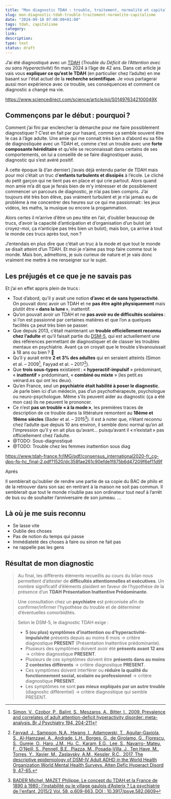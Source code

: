 ```yaml
---
title: "Mon diagnostic TDAH : trouble, traitement, normalité et capitalisme"
slug: mon-diagnostic-tdah-trouble-traitement-normalite-capitalisme
date: "2024-09-18 07:00:00+01:00"
tags: tdah, capitalisme
category:
link:
description:
type: text
status: draft
---
```


J’ai été diagnostiqué avec un [TDAH](https://fr.wikipedia.org/wiki/Trouble_d%C3%A9ficit_de_l%27attention_avec_ou_sans_hyperactivit%C3%A9) (_Trouble du Déficit de l’Attention avec ou sans Hyperactivité_) fin mars 2024 à l’âge de 42 ans. Dans cet article je vais vous **expliquer ce qu’est le TDAH** (en particulier chez l’adulte) en me basant sur l'état actuel de la **recherche scientifique**. Je vous partagerai aussi mon expérience avec ce trouble, ses conséquences et comment ce diagnostic a changé ma vie.

<!-- TEASER_END -->

https://www.sciencedirect.com/science/article/pii/S014976342100049X

## Commençons par le début : pourquoi ?

Comment j’ai fini par enclencher la démarche pour me faire possiblement diagnostiquer ? C’est en fait par pur hasard, comme ça semble souvent être le cas à l’âge adulte. Une amie qui me connait très bien a d’abord eu sa fille de diagnostiquée avec un TDAH et, comme c’est un trouble avec une **forte composante héréditaire** et qu’elle se reconnaissait dans certains de ses comportements, on lui a conseillé de se faire diagnostiquer aussi, diagnostic qui s’est avéré positif.

À cette époque là (l’an dernier) j’avais déjà entendu parler de TDAH mais pour moi c’était un truc d’**enfants turbulents et dissipés** à l’école. Le cliché du petit garçon qui ne tient pas en place et qui crie partout. Alors quand mon amie m’a dit que je ferais bien de m’y intéresser et de possiblement commencer un parcours de diagnostic, je n’ai pas bien compris. J’ai toujours été très bon élève, pas vraiment turbulent et je n’ai jamais eu de problème à me concentrer des heures sur ce qui me passionnait : les jeux vidéos, les maths, la musique ou encore la progammation.

Alors certes il m’arrive d’être un peu tête en l’air, d’oublier beaucoup de trucs, d’avoir la capacité d’anticipation et d’organisation d’un bulot (et croyez-moi, ça n’anticipe pas très bien un bulot), mais bon, ça arrive à tout le monde ces trucs après tout, non ?

J’entendais en plus dire que c’était un truc à la mode et que tout le monde se disait atteint d’un TDAH. Et moi je n’aime pas trop faire comme tout le monde. Mais bon, admettons, je suis curieux de nature et je vais donc vraiment me mettre à me renseigner sur le sujet.

## Les préjugés et ce que je ne savais pas

Et j’ai en effet appris plein de trucs :

- Tout d’abord, qu’il y avait une notion **d’avec et de sans hyperactivité**. On pouvait donc avoir un TDAH et ne **pas être agité physiquement** mais plutôt être « **dans la lune** », inattentif.
- Qu’on pouvait avoir un TDAH et ne **pas avoir eu de difficultés scolaires** : si l’on est passionné par certaines matières et que l’on a quelques facilités ça peut très bien se passer.
- Que depuis 2013, c’était maintenant un **trouble officiellement reconnu chez l’adulte** et qu’il faisait partie du [DSM-5](https://fr.wikipedia.org/wiki/Manuel_diagnostique_et_statistique_des_troubles_mentaux), qui est actuellement une des références permettant de diagnostiquer et de classer les troubles mentaux en psychiatrie. Avant ça on croyait que le trouble s’évanouissait à 18 ans ou bien ? 🤔
- Qu’il y aurait entre **2 et 3% des adultes** qui en seraient atteints (Simon et al. – 2009[^1], Fayyad et al. – 2017[^2]).
- Que **trois sous-types** existaient : « **hyperactif-impulsif** » prédominant, « **inattentif** » prédominant, « **combiné ou mixte** » (les petit.es veinard.es qui ont les deux).
- Qu’en France, seul un **psychiatrie était habilité à poser le diagnostic**. Je parle bien ici d’un médecin, pas d’un psychothérapeute, psychologue ou neuro-psychologue. Même s’ils peuvent aider au diagnostic (ça a été mon cas) ils ne peuvent le prononcer.
- Ce n’est **pas un trouble « à la mode »**, les premières traces de description de ce trouble dans la littérature remontent au **18ème et 19ème siècles** (Bader et al. – 2015[^3]). Il est à noter que, n’étant reconnu chez l’adulte que depuis 10 ans environ, il semble donc normal qu’on ait l’impression qu’il y en ait plus qu’avant… puisqu’avant il « n’existait » pas officiellement chez l’adulte.
- @TODO: Sous-diagnostiqué
- @TODO: Trouble chez les femmes inattention sous diag

https://www.tdah-france.fr/IMG/pdf/consensus_international2020-fr_cg-dpo-fp-hc_final-2.pdf?1520/dc358fae261c90efde1f875b6d47209f6ef11d9f

Aprés

Il semblerait qu’oublier de rendre une partie de sa copie du BAC de philo et de la retrouver dans son sac en rentrant à la maison ne soit pas commun.
Il semblerait que tout le monde n’oublie pas son ordinateur tout neuf à l’arrêt de bus ou de souhaiter l’anniversaire de son jumeau.
…

## Là où je me suis reconnu

- Se lasse vite
- Oublie des choses
- Pas de notion du temps qui passe
- Immédiateté des choses à faire ou sinon ne fait pas
- ne rappelle pas les gens

## Résultat de mon diagnostic

> Au final, les différents éléments recueillis au cours du bilan nous permettent d’attester de **difficultés attentionnelles et exécutives**. Un nombre significatif d’éléments plaident en faveur de l’hypothèse de la présence d’un **TDAH Présentation Inattentive Prédominante**.

> Une consultation chez un **psychiatre** est préconisée afin de confirmer/infirmer l’hypothèse du trouble et de déterminer d’éventuelles comorbidités.

> Selon le DSM-5, le diagnostic TDAH exige :
>
> - **5 (ou plus) symptômes d’inattention ou d’hyperactivité-impulsivité** présents depuis au moins 6 mois -> critère diagnostique **PRESENT** (Présentation Inattentive prédominante).
> - Plusieurs des symptômes doivent avoir été **présents avant 12 ans** -> critère diagnostique **PRESENT**.
> - Plusieurs de ces symptômes doivent être **présents dans au moins 2 contextes différents** -> critère diagnostique **PRESENT**.
> - Ces symptômes doivent interférer ou **réduire la qualité du fonctionnement social, scolaire ou professionnel** -> critère diagnostique **PRESENT**.
> - Les symptômes ne sont **pas mieux expliqués par un autre trouble** (diagnostic différentiel) -> critère diagnostique qui semble PRESENT.

[^1]: [Simon, V., Czobor, P., Balint, S., Meszaros, A., Bitter, I., 2009. Prevalence and correlates of adult attention-deficit hyperactivity disorder: meta-analysis. Br J Psychiatry 194, 204-211](https://pubmed.ncbi.nlm.nih.gov/19252145/)
[^2]: [Fayyad, J., Sampson, N.A., Hwang, I., Adamowski, T., Aguilar-Gaxiola, S., Al-Hamzawi, A., Andrade, L.H., Borges, G., de Girolamo, G., Florescu, S., Gureje, O., Haro, J.M., Hu, C., Karam, E.G., Lee, S., Navarro- Mateu, F., O'Neill, S., Pennell, B.E., Piazza, M., Posada-Villa, J., Ten Have, M., Torres, Y., Xavier, M., Zaslavsky, A.M., Kessler, R.C., 2017. The descriptive epidemiology of DSM-IV Adult ADHD in the World Health Organization World Mental Health Surveys. Atten Defic Hyperact Disord 9, 47-65.](https://pubmed.ncbi.nlm.nih.gov/27866355/)
[^3]: [BADER Michel, MAZET Philippe. Le concept du TDAH et la France de 1890 à 1980 : l’instabilité ou le village gaulois d’Asterix ? La psychiatrie de l'enfant, 2015/2 Vol. 58, p.609-663. DOI : 10.3917/psye.582.0609](https://shs.cairn.info/revue-la-psychiatrie-de-l-enfant-2015-2-page-609?lang=fr)
